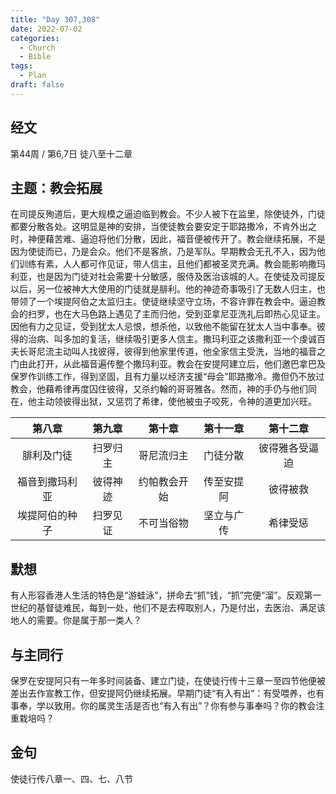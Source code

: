 ```yaml
---
title: "Day 307,308"
date: 2022-07-02
categories:
  - Church
  - Bible
tags:
  - Plan
draft: false
---
```


## 经文
第44周 / 第6,7日 徒八至十二章

## 主题：教会拓展
在司提反殉道后，更大规模之逼迫临到教会。不少人被下在监里，除使徒外，门徒都要分散各处。这明显是神的安排，当使徒教会要安定于耶路撒冷，不肯外出之时，神便藉苦难、逼迫将他们分散，因此，福音便被传开了。教会继续拓展，不是因为使徒而已，乃是会众。他们不是客旅，乃是军队。早期教会无孔不入，因为他们训练有素，人人都可作见证，带人信主，且他们都被圣灵充满。教会能影响撒玛利亚，也是因为门徒对社会需要十分敏感，服侍及医治该城的人。在使徒及司提反以后，另一位被神大大使用的门徒就是腓利。他的神迹奇事吸引了无数人归主，也带领了一个埃提阿伯之太监归主。使徒继续坚守立场，不容许罪在教会中。逼迫教会的扫罗，也在大马色路上遇见了主而归他，受到亚拿尼亚洗礼后即热心见证主。因他有力之见证，受到犹太人忌恨，想杀他，以致他不能留在犹太人当中事奉。彼得的治病、叫多加的复活，继续吸引更多人信主。撒玛利亚之该撒利亚一个虔诚百夫长哥尼流主动叫人找彼得，彼得到他家里传道，他全家信主受洗，当地的福音之门由此打开，从此福音遍传整个撒玛利亚。教会在安提阿建立后，他们邀巴拿巴及保罗作训练工作，得到坚固，且有力量以经济支援“母会”耶路撒冷。撒但仍不放过教会，他藉希律再度囚住彼得，又杀约翰的哥哥雅各。然而，神的手仍与他们同在，他主动领彼得出狱，又惩罚了希律，使他被虫子咬死，令神的道更加兴旺。

|    第八章    |  第九章   |   第十章    |  第十一章   |   第十二章    |
|:---------:|:------:|:--------:|:-------:|:---------:|
|   腓利及门徒   |  扫罗归主  |  哥尼流归主   |  门徒分散   |  彼得雅各受逼迫  |
|  福音到撒玛利亚  |  彼得神迹  |  约帕教会开始  |  传至安提阿  |   彼得被救    |
|  埃提阿伯的种子  |  扫罗见证  |  不可当俗物   |  坚立与广传  |   希律受惩    |

## 默想
有人形容香港人生活的特色是“游蛙泳”，拼命去“抓”钱，“抓”完便“溜”。反观第一世纪的基督徒难民，每到一处，他们不是去榨取别人，乃是付出，去医治、满足该地人的需要。你是属于那一类人？

## 与主同行
保罗在安提阿只有一年多时间装备、建立门徒，在使徒行传十三章一至四节他便被差出去作宣教工作，但安提阿仍继续拓展。早期门徒“有入有出”：有受喂养，也有事奉，学以致用。你的属灵生活是否也“有入有出”？你有参与事奉吗？你的教会注重栽培吗？

## 金句
使徒行传八章一、四、七、八节

[comment]: <> (## 附录)

